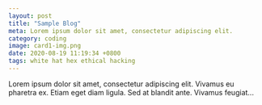 ```yaml
---
layout: post
title: "Sample Blog"
meta: Lorem ipsum dolor sit amet, consectetur adipiscing elit.
category: coding
image: card1-img.png
date: 2020-08-19 11:19:34 +0800
tags: white hat hex ethical hacking
---
```



Lorem ipsum dolor sit amet, consectetur adipiscing elit. Vivamus eu pharetra ex. Etiam eget diam ligula. Sed at blandit ante. Vivamus feugiat...
